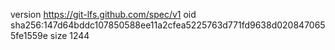 version https://git-lfs.github.com/spec/v1
oid sha256:147d64bddc107850588ee11a2cfea5225763d771fd9638d0208470655fe1559e
size 1244
